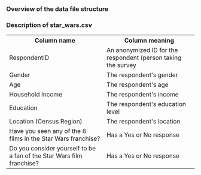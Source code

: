 ### Overview of the data file structure


### Description of star_wars.csv

<table>
  <tr>
    <th>Column name</th>
    <th>Column meaning</th>
  </tr>
 <tr>
    <td>RespondentID</td>
    <td>An anonymized ID for the respondent (person taking the survey</td>
</tr>
<tr>
    <td>Gender</td>
    <td>The respondent's gender</td>
  </tr>
 <tr>
    <td>Age</td>
    <td>The respondent's age</td>
</tr>
  <tr>
    <td>Household Income</td>
    <td>The respondent's income</td>
  </tr>
 <tr>
    <td>Education</td>
    <td>The respondent's education level</td>
  </tr>
  <tr>
    <td>Location (Census Region)</td>
    <td>The respondent's location</td>
  </tr>
 <tr>
    <td>Have you seen any of the 6 films in the Star Wars franchise?</td>
    <td>Has a Yes or No response</td>
 <tr>
    <td>Do you consider yourself to be a fan of the Star Wars film franchise?</td>
  <td>Has a Yes or No response</td>
</table>
